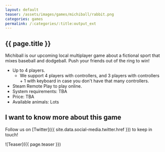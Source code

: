 ```yaml
---
layout: default
teaser: /assets/images/games/michiball/rabbit.png
categories: games
permalink: /:categories/:title:output_ext
---
```


## {{ page.title }}

Michiball is our upcoming local multiplayer game about a fictional sport that mixes baseball and dodgeball. Push your friends out of the ring to win!

- Up to 4 players.
    - We support 4 players with controllers, and 3 players with controllers + 1 with keyboard in case you don't have that many controllers.
- Steam Remote Play to play online.
- System requirements: TBA
- Price: TBA
- Available animals: Lots

## I want to know more about this game

Follow us on [Twitter]({{ site.data.social-media.twitter.href }}) to keep in touch! 

![Teaser]({{ page.teaser }})

